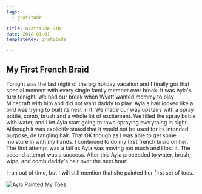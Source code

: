 ```yaml
---
tags:
  - gratitude

title: Gratitude 018
date: 2018-01-01
templateKey: gratitude

---
```


## My First French Braid

Tonight was the last night of the big holiday vacation and I finally got that
special moment with every single family member over break.  It was Ayla's turn
tonight.  We had our break when Wyatt wanted mommy to play Minecraft with him
and did not want daddy to play.  Ayla's hair looked like a bird was trying to
built its nest in it.  We made our way upstairs with a spray bottle, comb,
brush and a whole lot of excitement.  We filled the spray bottle with water,
and I let Ayla start going to town spraying everything in sight.  Although it
was explicitly stated that it would not be used for its intended purpose,
de tangling hair.  That OK though as I was able to get some moisture in with my
hands.  I continued to do my first french braid on her.  The first attempt was
a fail as Ayla was moving too much and I lost it.  The second attempt was a
success.  After this Ayla proceeded to water, brush, wipe, and comb daddy's hair
over the next hour!

I ran out of time, but I will still mention that she painted her first set of
toes.

![Ayla Painted My Toes](https://dropper.wayl.one/api/file/f0fbd064-b4aa-4c4a-bbb4-26afa7b6205c.png)
